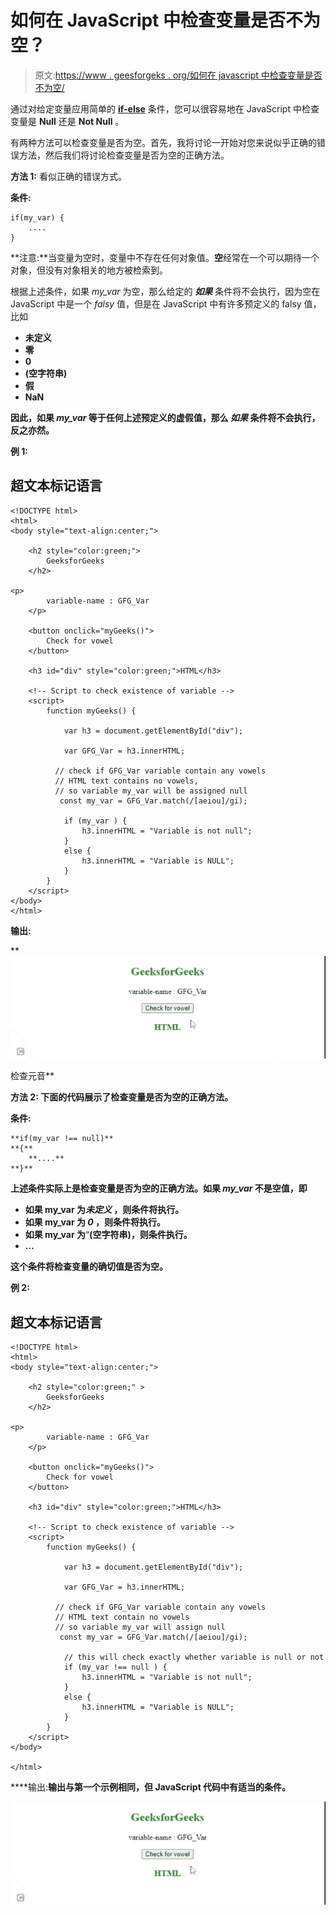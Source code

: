 # 如何在 JavaScript 中检查变量是否不为空？

> 原文:[https://www . geesforgeks . org/如何在 javascript 中检查变量是否不为空/](https://www.geeksforgeeks.org/how-to-check-if-a-variable-is-not-null-in-javascript/)

通过对给定变量应用简单的 [**if-else**](https://www.geeksforgeeks.org/if-else-statement-in-javascript/) 条件，您可以很容易地在 JavaScript 中检查变量是 **Null** 还是 **Not Null** 。

有两种方法可以检查变量是否为空。首先，我将讨论一开始对您来说似乎正确的错误方法，然后我们将讨论检查变量是否为空的正确方法。

**方法 1:** 看似正确的错误方式。

**条件:**

```
if(my_var) {
    ....
}
```

**注意:**当变量为空时，变量中不存在任何对象值。**空**经常在一个可以期待一个对象，但没有对象相关的地方被检索到。

根据上述条件，如果 *my_var* 为空，那么给定的 ***如果*** 条件将不会执行，因为空在 JavaScript 中是一个 *falsy* 值，但是在 JavaScript 中有许多预定义的 falsy 值，比如

*   **未定义**
*   **零**
*   **0**
*   **(空字符串)**
*   ****假****
*   ****NaN****

**因此，如果 *my_var* 等于任何上述预定义的虚假值，那么 ***如果*** 条件将不会执行，反之亦然。**

****例 1:****

## **超文本标记语言**

```
<!DOCTYPE html>
<html> 
<body style="text-align:center;">

    <h2 style="color:green;">
        GeeksforGeeks
    </h2>

<p>
        variable-name : GFG_Var
    </p>

    <button onclick="myGeeks()">
        Check for vowel
    </button>

    <h3 id="div" style="color:green;">HTML</h3>

    <!-- Script to check existence of variable -->
    <script>
        function myGeeks() {

            var h3 = document.getElementById("div");

            var GFG_Var = h3.innerHTML;

          // check if GFG_Var variable contain any vowels
          // HTML text contains no vowels,
          // so variable my_var will be assigned null 
           const my_var = GFG_Var.match(/[aeiou]/gi);  

            if (my_var ) {
                h3.innerHTML = "Variable is not null";
            }
            else {
                h3.innerHTML = "Variable is NULL";
            }
        }
    </script>
</body>
</html>                    
```

****输出:****

**![](img/ac60109e14cd618e750522cdf9284510.png)

检查元音** 

****方法 2:** 下面的代码展示了检查变量是否为空的正确方法。**

****条件:****

```
**if(my_var !== null)**
**{**
    **....**
**}**
```

**上述条件实际上是检查变量是否为空的正确方法。如果 *my_var* 不是空值，即**

*   **如果 my_var 为*未定义* ，则条件将执行。**
*   **如果 my_var 为 *0* ，则条件将执行。**
*   **如果 my_var 为**“**(空字符串)，则条件执行。**
*   **…**

**这个条件将检查变量的确切值是否为空。**

****例 2:****

## **超文本标记语言**

```
<!DOCTYPE html>
<html>
<body style="text-align:center;">

    <h2 style="color:green;" >
        GeeksforGeeks
    </h2>

<p>
        variable-name : GFG_Var
    </p>

    <button onclick="myGeeks()">
        Check for vowel
    </button>

    <h3 id="div" style="color:green;">HTML</h3>

    <!-- Script to check existence of variable -->
    <script>
        function myGeeks() {

            var h3 = document.getElementById("div");

            var GFG_Var = h3.innerHTML;

          // check if GFG_Var variable contain any vowels
          // HTML text contain no vowels
          // so variable my_var will assign null 
           const my_var = GFG_Var.match(/[aeiou]/gi);  

            // this will check exactly whether variable is null or not
            if (my_var !== null ) {
                h3.innerHTML = "Variable is not null";
            }
            else {
                h3.innerHTML = "Variable is NULL";
            }
        }
    </script>
</body>

</html>                    
```

****输出:**输出与第一个示例相同，但 JavaScript 代码中有适当的条件。**

**![](img/4b2be09092955bd1936f00b26732c127.png)**